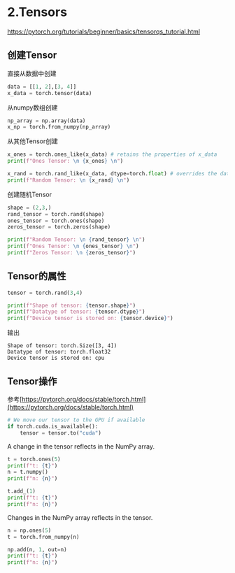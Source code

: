 # 2.Tensors
https://pytorch.org/tutorials/beginner/basics/tensorqs_tutorial.html

## 创建Tensor
直接从数据中创建
```python
data = [[1, 2],[3, 4]]
x_data = torch.tensor(data)
```

从numpy数组创建
```python
np_array = np.array(data)
x_np = torch.from_numpy(np_array)
```

从其他Tensor创建
```python
x_ones = torch.ones_like(x_data) # retains the properties of x_data
print(f"Ones Tensor: \n {x_ones} \n")

x_rand = torch.rand_like(x_data, dtype=torch.float) # overrides the datatype of x_data
print(f"Random Tensor: \n {x_rand} \n")
```

创建随机Tensor
```python
shape = (2,3,)
rand_tensor = torch.rand(shape)
ones_tensor = torch.ones(shape)
zeros_tensor = torch.zeros(shape)

print(f"Random Tensor: \n {rand_tensor} \n")
print(f"Ones Tensor: \n {ones_tensor} \n")
print(f"Zeros Tensor: \n {zeros_tensor}")
```

## Tensor的属性

```python
tensor = torch.rand(3,4)

print(f"Shape of tensor: {tensor.shape}")
print(f"Datatype of tensor: {tensor.dtype}")
print(f"Device tensor is stored on: {tensor.device}")
```

输出
```
Shape of tensor: torch.Size([3, 4])
Datatype of tensor: torch.float32
Device tensor is stored on: cpu
```

## Tensor操作
参考[https://pytorch.org/docs/stable/torch.html](https://pytorch.org/docs/stable/torch.html)
```python
# We move our tensor to the GPU if available
if torch.cuda.is_available():
    tensor = tensor.to("cuda")
```

A change in the tensor reflects in the NumPy array.
```python
t = torch.ones(5)
print(f"t: {t}")
n = t.numpy()
print(f"n: {n}")

t.add_(1)
print(f"t: {t}")
print(f"n: {n}")
```

Changes in the NumPy array reflects in the tensor.
```python
n = np.ones(5)
t = torch.from_numpy(n)

np.add(n, 1, out=n)
print(f"t: {t}")
print(f"n: {n}")
```
